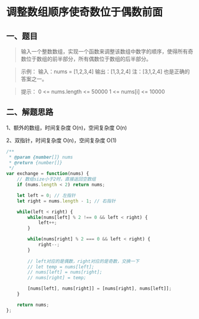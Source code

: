 # 调整数组顺序使奇数位于偶数前面

## 一、题目
> 输入一个整数数组，实现一个函数来调整该数组中数字的顺序，使得所有奇数位于数组的前半部分，所有偶数位于数组的后半部分。

> 示例：
输入：nums = [1,2,3,4]
输出：[1,3,2,4] 
注：[3,1,2,4] 也是正确的答案之一。
 

> 提示：
0 <= nums.length <= 50000
1 <= nums[i] <= 10000


## 二、解题思路

1、额外的数组，时间复杂度 O(n)，空间复杂度 O(n)

2、双指针，时间复杂度 O(n)，空间复杂度 O(1)

```js
/**
 * @param {number[]} nums
 * @return {number[]}
 */
var exchange = function(nums) {
    // 数组size小于2时，直接返回空数组
    if (nums.length < 2) return nums;

    let left = 0; // 左指针
    let right = nums.length - 1; // 右指针

    while(left < right) {
        while(nums[left] % 2 !== 0 && left < right) {
            left++;
        }

        while(nums[right] % 2 === 0 && left < right) {
            right--;
        }
        
        // left对应的是偶数，right对应的是奇数，交换一下
        // let temp = nums[left];
        // nums[left] = nums[right];
        // nums[right] = temp;

        [nums[left], nums[right]] = [nums[right], nums[left]];
    }

    return nums;
};
```